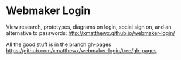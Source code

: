# Webmaker Login

View research, prototypes, diagrams on login, social sign on, and an alternative to passwords:
http://xmatthewx.github.io/webmaker-login/

All the good stuff is in the branch gh-pages
https://github.com/xmatthewx/webmaker-login/tree/gh-pages

